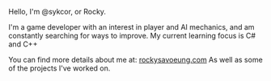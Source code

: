 Hello, I'm @sykcor, or Rocky.

I'm a game developer with an interest in player and AI mechanics, and am constantly searching for ways to improve.
My current learning focus is C# and C++

You can find more details about me at: [rockysavoeung.com](rockysavoeung.com)
As well as some of the projects I've worked on.

<!---
sykcor/sykcor is a ✨ special ✨ repository because its `README.md` (this file) appears on your GitHub profile.
You can click the Preview link to take a look at your changes.
--->
